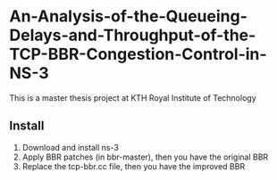 # An-Analysis-of-the-Queueing-Delays-and-Throughput-of-the-TCP-BBR-Congestion-Control-in-NS-3
This is a master thesis project at KTH Royal Institute of Technology 
## Install
1. Download and install ns-3
2. Apply BBR patches (in bbr-master), then you have the original BBR
3. Replace the tcp-bbr.cc file, then you have the improved BBR
